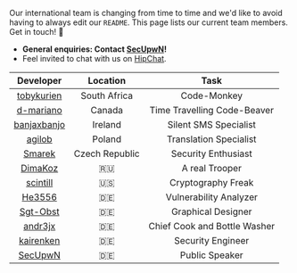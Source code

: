 Our international team is changing from time to time and we'd like to avoid having to always edit our `README`. This page lists our current team members. Get in touch! :love_letter:

* **General enquiries: Contact [SecUpwN](https://github.com/SecUpwN)!**
* Feel invited to chat with us on [HipChat](https://www.hipchat.com/gWZq5Zyaa).

|                              Developer                         |  Location   |              Task            |
|:--------------------------------------------------------------:|:-----------:|:----------------------------:|
|[tobykurien](http://tobykurien.com/)                            | South Africa|         Code-Monkey         |
|[d-mariano](mailto:dave.mariano1991@gmail.com)                  | Canada      | Time Travelling Code-Beaver |
|[banjaxbanjo](mailto:mailto:paulkinsella29@yahoo.ie)            | Ireland     |    Silent SMS Specialist    |
|[agilob](mailto:info@agilob.net)                                | Poland      |    Translation Specialist   |
| [Smarek](mailto:marek.sebera@gmail.com)                        | Czech Republic        |         Security Enthusiast   |
|[DimaKoz](mailto:kozhevin.dima@gmail.com)                       | :ru:        |         A real Trooper      |
|[scintill](mailto:joey@joeyhewitt.com)                          | :us:        |      Cryptography Freak     |
|[He3556](mailto:info@dm-development.de)                         | :de:        |   Vulnerability Analyzer    |
|[Sgt-Obst](http://forum.xda-developers.com/member.php?u=5102584)| :de:        |     Graphical Designer      |
|[andr3jx](mailto:9414f52d@opayq.com)                            | :de:        | Chief Cook and Bottle Washer |
|[kairenken](mailto:mailto:code@koffeinsucht.de)                 | :de:        |      Security Engineer      |
|[SecUpwN](mailto:SecUpwN@protonmail.ch)                         | :de:        |        Public Speaker       |